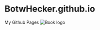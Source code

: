 # BotwHecker.github.io
My Github Pages
![Book logo](/botwhecker.github.io/assets/images/Charizard-2.jpg)
